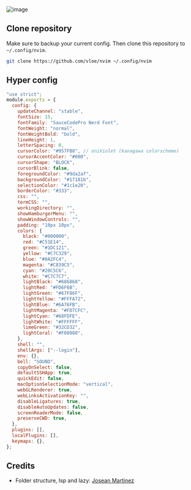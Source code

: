 ![image](https://pub-17a0349a6dd0473f8502957f5c524d98.r2.dev/preview.png)

## Clone repository

Make sure to backup your current config. Then clone this repository to `~/.config/nvim`.

```sh
git clone https://github.com/vloe/nvim ~/.config/nvim
```

## Hyper config

```js
"use strict";
module.exports = {
  config: {
    updateChannel: "stable",
    fontSize: 15,
    fontFamily: "SauceCodePro Nerd Font",
    fontWeight: "normal",
    fontWeightBold: "bold",
    lineHeight: 1,
    letterSpacing: 0,
    cursorColor: "#957FB8", // oniViolet (kanagawa colorscheme)
    cursorAccentColor: "#000",
    cursorShape: "BLOCK",
    cursorBlink: false,
    foregroundColor: "#9da2af",
    backgroundColor: "#17181b",
    selectionColor: "#1c1e20",
    borderColor: "#333",
    css: "",
    termCSS: "",
    workingDirectory: "",
    showHamburgerMenu: "",
    showWindowControls: "",
    padding: "10px 10px",
    colors: {
      black: "#000000",
      red: "#C51E14",
      green: "#1DC121",
      yellow: "#C7C329",
      blue: "#0A2FC4",
      magenta: "#C839C5",
      cyan: "#20C5C6",
      white: "#C7C7C7",
      lightBlack: "#686868",
      lightRed: "#FD6F6B",
      lightGreen: "#67F86F",
      lightYellow: "#FFFA72",
      lightBlue: "#6A76FB",
      lightMagenta: "#FD7CFC",
      lightCyan: "#68FDFE",
      lightWhite: "#FFFFFF",
      limeGreen: "#32CD32",
      lightCoral: "#F08080",
    },
    shell: "",
    shellArgs: ["--login"],
    env: {},
    bell: "SOUND",
    copyOnSelect: false,
    defaultSSHApp: true,
    quickEdit: false,
    macOptionSelectionMode: "vertical",
    webGLRenderer: true,
    webLinksActivationKey: "",
    disableLigatures: true,
    disableAutoUpdates: false,
    screenReaderMode: false,
    preserveCWD: true,
  },
  plugins: [],
  localPlugins: [],
  keymaps: {},
};
```

## Credits

- Folder structure, lsp and lazy: [Josean Martinez](https://github.com/josean-dev/dev-environment-files)

